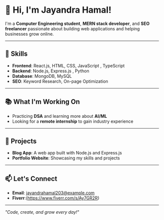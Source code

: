 # 👋 Hi, I'm Jayandra Hamal!

I'm a **Computer Engineering student**, **MERN stack developer**, and **SEO freelancer** passionate about building web applications and helping businesses grow online.

---

## 🌟 Skills
- **Frontend**: React.js, HTML, CSS, JavaScript , TypeScript
- **Backend**: Node.js, Express.js , Python
- **Database**: MongoDB, MySQL  
- **SEO**: Keyword Research, On-page Optimization  

---

## 📚 What I'm Working On
- Practicing **DSA** and learning more about **AI/ML**  
- Looking for a **remote internship** to gain industry experience  

---

## 📌 Projects
- **Blog App**: A web app built with Node.js and Express.js  
- **Portfolio Website**: Showcasing my skills and projects  

---

## 📫 Let's Connect
- **Email**: jayandrahamal203@example.com  
- **Fiverr**:(https://www.fiverr.com/s/Ay7GR2R)  

---

*"Code, create, and grow every day!"*




